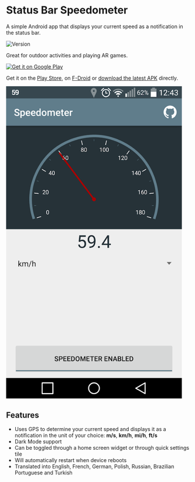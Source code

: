 # Status Bar Speedometer
A simple Android app that displays your current speed as a notification in the status bar.

![Version](https://img.shields.io/badge/version-3.3.0-green.svg)

Great for outdoor activities and playing AR games.

<a href="https://play.google.com/store/apps/details?id=ch.rmy.android.statusbar_tacho">
<img alt="Get it on Google Play" src="http://steverichey.github.io/google-play-badge-svg/img/en_get.svg" width="280" />
</a>

Get it on the [Play Store](https://play.google.com/store/apps/details?id=ch.rmy.android.statusbar_tacho), on [F-Droid](https://f-droid.org/en/packages/ch.rmy.android.statusbar_tacho/) or [download the latest APK](https://github.com/Waboodoo/Status-Bar-Tachometer/releases) directly.

<img src="StatusBarSpeedometer/app/src/main/play/listings/en-US/graphics/phone-screenshots/02.png" width="480" />

## Features
- Uses GPS to determine your current speed and displays it as a notification in the unit of your choice: **m/s**, **km/h**, **mi/h**, **ft/s**
- Dark Mode support
- Can be toggled through a home screen widget or through quick settings tile
- Will automatically restart when device reboots
- Translated into English, French, German, Polish, Russian, Brazilian Portuguese and Turkish

